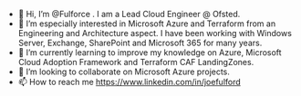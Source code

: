 - 👋 Hi, I’m @Fulforce . I am a Lead Cloud Engineer @ Ofsted. 
- 👀 I’m especially interested in Microsoft Azure and Terraform from an Engineering and Architecture aspect. I have been working with Windows Server, Exchange, SharePoint and Microsoft 365 for many years. 
- 🌱 I’m currently learning to improve my knowledge on Azure, Microsoft Cloud Adoption Framework and Terraform CAF LandingZones.
- 💞️ I’m looking to collaborate on Microsoft Azure projects.
- 📫 How to reach me https://www.linkedin.com/in/joefulford

<!---
Fulforce/Fulforce is a ✨ special ✨ repository because its `README.md` (this file) appears on your GitHub profile.
You can click the Preview link to take a look at your changes.
--->
